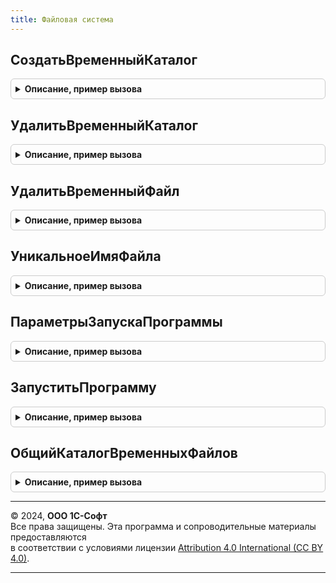 ```yaml
---
title: Файловая система
---
```



## СоздатьВременныйКаталог
<details style="margin: 1em 0; padding: 0.5em; border: 1px solid #ccc; border-radius: 6px;">

<summary style="font-weight: bold; cursor: pointer;">Описание, пример вызова</summary>

```bsl

////////////////////////////////////////////////////////////////////////////////
// Процедуры и функции для работы с временными файлами.

// Создает временный каталог. После окончания работы с временным каталогом его необходимо удалить
// с помощью ФайловаяСистема.УдалитьВременныйКаталог.
//
// Параметры:
//   Расширение - Строка - расширение каталога, которое идентифицирует назначение временного каталога
//                         и подсистему, которая его создала.
//                         Рекомендуется указывать на английском языке.
//
// Возвращаемое значение:
//   Строка - полный путь к каталогу с разделителем пути.
//
Функция СоздатьВременныйКаталог(Знач Расширение = "") Экспорт
```

Пример вызова
```bsl
Результат = ФайловаяСистема.СоздатьВременныйКаталог(Расширение);
```
</details>

## УдалитьВременныйКаталог
<details style="margin: 1em 0; padding: 0.5em; border: 1px solid #ccc; border-radius: 6px;">

<summary style="font-weight: bold; cursor: pointer;">Описание, пример вызова</summary>

```bsl

// Удаляет временный каталог вместе с его содержимым, если возможно.
// Если временный каталог не может быть удален (например, он занят каким-то процессом),
// то в журнал регистрации записывается соответствующее предупреждение, а процедура завершается.
//
// Для совместного использования с ФайловаяСистема.СоздатьВременныйКаталог,
// после окончания работы с временным каталогом.
//
// Параметры:
//   Путь - Строка - полный путь к временному каталогу.
//
Процедура УдалитьВременныйКаталог(Знач Путь) Экспорт
```

Пример вызова
```bsl
ФайловаяСистема.УдалитьВременныйКаталог(Путь) 
```
</details>

## УдалитьВременныйФайл
<details style="margin: 1em 0; padding: 0.5em; border: 1px solid #ccc; border-radius: 6px;">

<summary style="font-weight: bold; cursor: pointer;">Описание, пример вызова</summary>

```bsl

// Удаляет временный файл.
//
// Выбрасывает исключение, если передано имя не временного файла.
//
// Если временный файл не может быть удален (например, он занят каким-то процессом),
// то в журнал регистрации записывается соответствующее предупреждение, а процедура завершается.
//
// Для совместного использования с методом ПолучитьИмяВременногоФайла,
// после окончания работы с временным файлом.
//
// Параметры:
//   Путь - Строка - полный путь к временному файлу.
//
Процедура УдалитьВременныйФайл(Знач Путь) Экспорт
```

Пример вызова
```bsl
ФайловаяСистема.УдалитьВременныйФайл(Путь) 
```
</details>

## УникальноеИмяФайла
<details style="margin: 1em 0; padding: 0.5em; border: 1px solid #ccc; border-radius: 6px;">

<summary style="font-weight: bold; cursor: pointer;">Описание, пример вызова</summary>

```bsl

// Формирует уникальное имя файла в указанной папке, при необходимости добавляя к имени файла порядковый номер,
// например: "файл (2).txt", "файл (3).txt" и т.п.
//
// Параметры:
//   ИмяФайла - Строка - полное имя файла с папкой, например, "C:\Документы\файл.txt".
//
// Возвращаемое значение:
//   Строка - например, "C:\Документы\файл (2).txt", если "файл.txt" уже существует в указанной папке.
//
Функция УникальноеИмяФайла(Знач ИмяФайла) Экспорт
```

Пример вызова
```bsl
Результат = ФайловаяСистема.УникальноеИмяФайла(ИмяФайла) 
```
</details>

## ПараметрыЗапускаПрограммы
<details style="margin: 1em 0; padding: 0.5em; border: 1px solid #ccc; border-radius: 6px;">

<summary style="font-weight: bold; cursor: pointer;">Описание, пример вызова</summary>

```bsl

////////////////////////////////////////////////////////////////////////////////
// Процедуры и функции для работы с внешними приложениями.

// Конструктор параметров для ФайловаяСистема.ЗапуститьПрограмму.
//
// Возвращаемое значение:
//  Структура:
//    * ТекущийКаталог - Строка - задает текущий каталог запускаемого приложения.
//    * ДождатьсяЗавершения - Булево - Ложь - дожидаться завершения запущенного приложения
//         перед продолжением работы.
//    * ПолучитьПотокВывода - Булево - Ложь - результат, направленный в поток stdout,
//         если не указан ДождатьсяЗавершения - игнорируется.
//    * ПолучитьПотокОшибок - Булево - Ложь - ошибки, направленные в поток stderr,
//         если не указан ДождатьсяЗавершения - игнорируется.
//    * КодировкаПотоков - КодировкаТекста
//                       - Строка - кодировка, используемая для чтения stdout и stderr.
//         По умолчанию используется для Windows "CP866", для остальных - "UTF-8".
//    * КодировкаИсполнения - Строка
//                          - Число - кодировка, устанавливаемая в Windows с помощью команды chcp,
//             возможные значения: "OEM", "CP866", "UTF8" или номер кодовой страницы.
//         В Linux устанавливается переменной окружения "LANGUAGE" для конкретной команды,
//             возможные значения можно определить выполнив команду "locale -a", например "ru_RU.UTF-8".
//         В MacOS игнорируется.
//
Функция ПараметрыЗапускаПрограммы() Экспорт
```

Пример вызова
```bsl
Результат = ФайловаяСистема.ПараметрыЗапускаПрограммы() 
```
</details>

## ЗапуститьПрограмму
<details style="margin: 1em 0; padding: 0.5em; border: 1px solid #ccc; border-radius: 6px;">

<summary style="font-weight: bold; cursor: pointer;">Описание, пример вызова</summary>

```bsl

// Запускает внешнюю программу на исполнение (например, *.exe, *bat),
// или системную команду (например, ping, tracert или traceroute, обращаться к rac-клиенту),
// Позволяет также получать код возврата и значения потоков вывода (stdout) и ошибок (stderr)
//
// При запуске внешней программы в пакетном режиме поток вывода и поток ошибок может возвращаться на не ожидаемом языке.
// Для того чтобы передать внешней программе язык, на котором ожидается результат следует:
// - указать язык в параметре запуска этой программы (если такой параметр предусмотрен).
//   Например, в пакетном режиме платформы 1С:Предприятие предусмотрен ключ "/L en";
// - в других случаях явно установить кодировку исполнения пакетной команды.
//   См. свойство КодировкаИсполнения возвращаемого значения ФайловаяСистема.ПараметрыЗапускаПрограммы.
//
// Параметры:
//  КомандаЗапуска - Строка - командная строка для запуска программы.
//                 - Массив - первый элемент массива, путь к исполняемому приложению,
//                            остальные элементы массива - это передаваемые параметры,
//                            массив соответствует тому, который получит вызываемая программа в argv.
//  ПараметрыЗапускаПрограммы - см. ФайловаяСистема.ПараметрыЗапускаПрограммы
//
// Возвращаемое значение:
//  Структура:
//    * КодВозврата - Число  - код возврата программы;
//    * ПотокВывода - Строка - результат работы программы, направленный в поток stdout;
//    * ПотокОшибок - Строка - ошибки исполнения программы, направленные в поток stderr.
//
// Пример:
//	// Простой запуск
//	ФайловаяСистема.ЗапуститьПрограмму("calc");
//
//	// Запуск с ожиданием завершения
//	ПараметрыЗапускаПрограммы = ФайловаяСистема.ПараметрыЗапускаПрограммы();
//	ПараметрыЗапускаПрограммы.ДождатьсяЗавершения = Истина;
//	ФайловаяСистема.ЗапуститьПрограмму("C:\Program Files\1cv8\common\1cestart.exe",
//		ПараметрыЗапускаПрограммы);
//
//	// Запуск с ожиданием завершения и получением потока вывода
//	ПараметрыЗапускаПрограммы = ФайловаяСистема.ПараметрыЗапускаПрограммы();
//	ПараметрыЗапускаПрограммы.ДождатьсяЗавершения = Истина;
//	ПараметрыЗапускаПрограммы.ПолучитьПотокВывода = Истина;
//	Результат = ФайловаяСистема("ping 127.0.0.1 -n 5", ПараметрыЗапускаПрограммы);
//	ОбщегоНазначений.СообщитьПользователю(Результат.ПотокВывода);
//
//	// Запуск с ожиданием завершения и получением потока вывода и с конкатенацией команды запуска
//	ПараметрыЗапускаПрограммы = ФайловаяСистема.ПараметрыЗапускаПрограммы();
//	ПараметрыЗапускаПрограммы.ДождатьсяЗавершения = Истина;
//	ПараметрыЗапускаПрограммы.ПолучитьПотокВывода = Истина;
//	КомандаЗапуска = Новый Массив;
//	КомандаЗапуска.Добавить("ping");
//	КомандаЗапуска.Добавить("127.0.0.1");
//	КомандаЗапуска.Добавить("-n");
//	КомандаЗапуска.Добавить(5);
//	Результат = ФайловаяСистема.ЗапуститьПрограмму(КомандаЗапуска, ПараметрыЗапускаПрограммы);
//	ОбщегоНазначений.СообщитьПользователю(Результат.ПотокВывода);
//
Функция ЗапуститьПрограмму(Знач КомандаЗапуска, ПараметрыЗапускаПрограммы = Неопределено) Экспорт
```

Пример вызова
```bsl
Результат = ФайловаяСистема.ЗапуститьПрограмму(КомандаЗапуска, ПараметрыЗапускаПрограммы);
```
</details>

## ОбщийКаталогВременныхФайлов
<details style="margin: 1em 0; padding: 0.5em; border: 1px solid #ccc; border-radius: 6px;">

<summary style="font-weight: bold; cursor: pointer;">Описание, пример вызова</summary>

```bsl

// Возвращает путь к общему сетевому каталогу временных файлов.
//
// Для корректной работы программы в клиент-серверном варианте временные файлы
// следует размещать в общем сетевом каталоге, одинаково доступном с любого сервера в кластере.
// Это обеспечит доступ со всех серверов кластера к временному файлу, например,
// для его обработки в фоновых заданиях, работающих параллельно
// Путь к каталогу определяется в общих настройках администрирования.
// Если путь не заполнен или информационная база развернута в файловом варианте, то каталог
// создается во временном каталоге пользователя.
// Следует удалять временные файлы в каталоге самостоятельно после их использования,
// т.к. при активном создании файлов временные файлы могут занять значительную часть дискового пространства.
//
// Параметры:
//  ВложенныйКаталог - Строка - если указан, то внутри общего сетевого каталога будет создан подчиненный каталог.
//
// Возвращаемое значение:
//  Строка - путь к каталогу временных файлов.
//
Функция ОбщийКаталогВременныхФайлов(ВложенныйКаталог = Неопределено) Экспорт
```

Пример вызова
```bsl
Результат = ФайловаяСистема.ОбщийКаталогВременныхФайлов(ВложенныйКаталог);
```
</details>

---

© 2024, **ООО 1С-Софт**  
Все права защищены. Эта программа и сопроводительные материалы предоставляются  
в соответствии с условиями лицензии [Attribution 4.0 International (CC BY 4.0)](https://creativecommons.org/licenses/by/4.0/legalcode).

---
